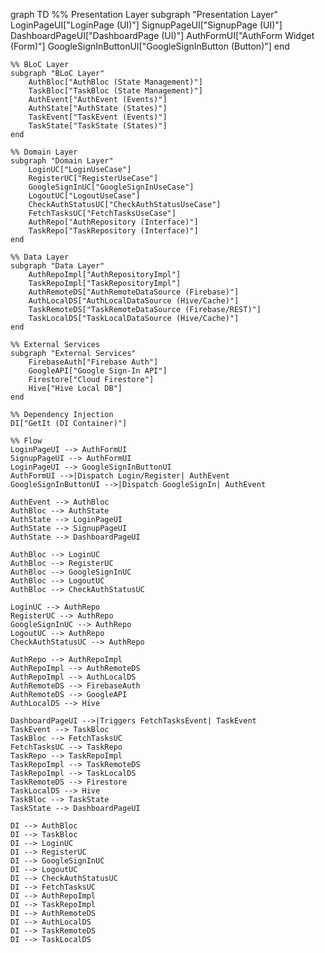 graph TD
%% Presentation Layer
subgraph "Presentation Layer"
LoginPageUI["LoginPage (UI)"]
SignupPageUI["SignupPage (UI)"]
DashboardPageUI["DashboardPage (UI)"]
AuthFormUI["AuthForm Widget (Form)"]
GoogleSignInButtonUI["GoogleSignInButton (Button)"]
end

    %% BLoC Layer
    subgraph "BLoC Layer"
        AuthBloc["AuthBloc (State Management)"]
        TaskBloc["TaskBloc (State Management)"]
        AuthEvent["AuthEvent (Events)"]
        AuthState["AuthState (States)"]
        TaskEvent["TaskEvent (Events)"]
        TaskState["TaskState (States)"]
    end

    %% Domain Layer
    subgraph "Domain Layer"
        LoginUC["LoginUseCase"]
        RegisterUC["RegisterUseCase"]
        GoogleSignInUC["GoogleSignInUseCase"]
        LogoutUC["LogoutUseCase"]
        CheckAuthStatusUC["CheckAuthStatusUseCase"]
        FetchTasksUC["FetchTasksUseCase"]
        AuthRepo["AuthRepository (Interface)"]
        TaskRepo["TaskRepository (Interface)"]
    end

    %% Data Layer
    subgraph "Data Layer"
        AuthRepoImpl["AuthRepositoryImpl"]
        TaskRepoImpl["TaskRepositoryImpl"]
        AuthRemoteDS["AuthRemoteDataSource (Firebase)"]
        AuthLocalDS["AuthLocalDataSource (Hive/Cache)"]
        TaskRemoteDS["TaskRemoteDataSource (Firebase/REST)"]
        TaskLocalDS["TaskLocalDataSource (Hive/Cache)"]
    end

    %% External Services
    subgraph "External Services"
        FirebaseAuth["Firebase Auth"]
        GoogleAPI["Google Sign-In API"]
        Firestore["Cloud Firestore"]
        Hive["Hive Local DB"]
    end

    %% Dependency Injection
    DI["GetIt (DI Container)"]

    %% Flow
    LoginPageUI --> AuthFormUI
    SignupPageUI --> AuthFormUI
    LoginPageUI --> GoogleSignInButtonUI
    AuthFormUI -->|Dispatch Login/Register| AuthEvent
    GoogleSignInButtonUI -->|Dispatch GoogleSignIn| AuthEvent

    AuthEvent --> AuthBloc
    AuthBloc --> AuthState
    AuthState --> LoginPageUI
    AuthState --> SignupPageUI
    AuthState --> DashboardPageUI

    AuthBloc --> LoginUC
    AuthBloc --> RegisterUC
    AuthBloc --> GoogleSignInUC
    AuthBloc --> LogoutUC
    AuthBloc --> CheckAuthStatusUC

    LoginUC --> AuthRepo
    RegisterUC --> AuthRepo
    GoogleSignInUC --> AuthRepo
    LogoutUC --> AuthRepo
    CheckAuthStatusUC --> AuthRepo

    AuthRepo --> AuthRepoImpl
    AuthRepoImpl --> AuthRemoteDS
    AuthRepoImpl --> AuthLocalDS
    AuthRemoteDS --> FirebaseAuth
    AuthRemoteDS --> GoogleAPI
    AuthLocalDS --> Hive

    DashboardPageUI -->|Triggers FetchTasksEvent| TaskEvent
    TaskEvent --> TaskBloc
    TaskBloc --> FetchTasksUC
    FetchTasksUC --> TaskRepo
    TaskRepo --> TaskRepoImpl
    TaskRepoImpl --> TaskRemoteDS
    TaskRepoImpl --> TaskLocalDS
    TaskRemoteDS --> Firestore
    TaskLocalDS --> Hive
    TaskBloc --> TaskState
    TaskState --> DashboardPageUI

    DI --> AuthBloc
    DI --> TaskBloc
    DI --> LoginUC
    DI --> RegisterUC
    DI --> GoogleSignInUC
    DI --> LogoutUC
    DI --> CheckAuthStatusUC
    DI --> FetchTasksUC
    DI --> AuthRepoImpl
    DI --> TaskRepoImpl
    DI --> AuthRemoteDS
    DI --> AuthLocalDS
    DI --> TaskRemoteDS
    DI --> TaskLocalDS
